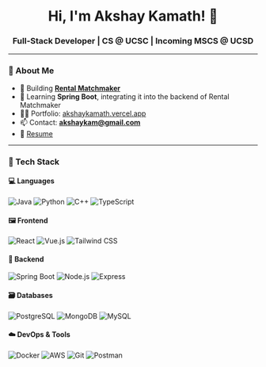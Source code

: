 <h1 align="center">Hi, I'm Akshay Kamath! 👋</h1>
<h3 align="center">Full-Stack Developer | CS @ UCSC | Incoming MSCS @ UCSD</h3>

---

### 🚀 About Me

- 🔭 Building [**Rental Matchmaker**](https://github.com/AkshayKamath12/Rental-Matchmaker)
- 🌱 Learning **Spring Boot**, integrating it into the backend of Rental Matchmaker
- 👨‍💻 Portfolio: [akshaykamath.vercel.app](https://akshaykamath.vercel.app/)
- 📫 Contact: **akshaykam@gmail.com**
- 📄 [Resume](https://drive.google.com/file/d/1KnHctJlENTnNYZhRa2f4oKqbxyVptL1h/view)

---

### 🧰 Tech Stack

#### 💻 Languages
![Java](https://img.shields.io/badge/Java-%23ED8B00.svg?style=flat&logo=java&logoColor=white)
![Python](https://img.shields.io/badge/Python-3670A0?style=flat&logo=python&logoColor=white)
![C++](https://img.shields.io/badge/C++-00599C?style=flat&logo=c%2B%2B&logoColor=white)
![TypeScript](https://img.shields.io/badge/TypeScript-007ACC.svg?style=flat&logo=typescript&logoColor=white)

#### 🖼️ Frontend
![React](https://img.shields.io/badge/React-20232A?style=flat&logo=react&logoColor=61DAFB)
![Vue.js](https://img.shields.io/badge/Vue.js-35495E?style=flat&logo=vue.js&logoColor=4FC08D)
![Tailwind CSS](https://img.shields.io/badge/TailwindCSS-06B6D4?style=flat&logo=tailwind-css&logoColor=white)

#### 🧠 Backend
![Spring Boot](https://img.shields.io/badge/Spring_Boot-6DB33F?style=flat&logo=spring-boot&logoColor=white)
![Node.js](https://img.shields.io/badge/Node.js-43853D?style=flat&logo=node-dot-js&logoColor=white)
![Express](https://img.shields.io/badge/Express.js-404D59?style=flat)

#### 🗃️ Databases
![PostgreSQL](https://img.shields.io/badge/PostgreSQL-316192?style=flat&logo=postgresql&logoColor=white)
![MongoDB](https://img.shields.io/badge/MongoDB-4EA94B?style=flat&logo=mongodb&logoColor=white)
![MySQL](https://img.shields.io/badge/MySQL-00758F?style=flat&logo=mysql&logoColor=white)

#### ☁️ DevOps & Tools
![Docker](https://img.shields.io/badge/Docker-2496ED?style=flat&logo=docker&logoColor=white)
![AWS](https://img.shields.io/badge/AWS-232F3E?style=flat&logo=amazon-aws&logoColor=white)
![Git](https://img.shields.io/badge/Git-F05032?style=flat&logo=git&logoColor=white)
![Postman](https://img.shields.io/badge/Postman-FF6C37?style=flat&logo=postman&logoColor=white)
